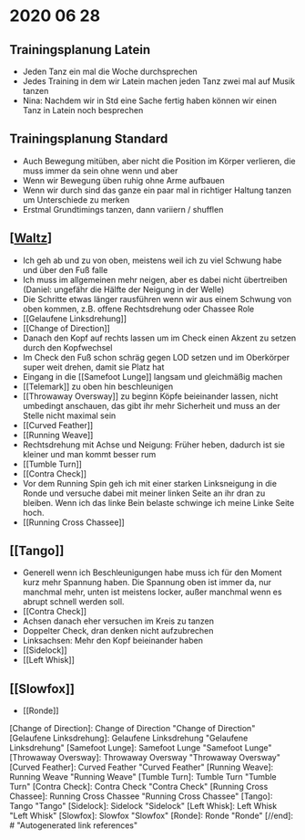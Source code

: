 # 2020 06 28

## Trainingsplanung Latein

- Jeden Tanz ein mal die Woche durchsprechen
- Jedes Training in dem wir Latein machen jeden Tanz zwei mal auf Musik tanzen
- Nina: Nachdem wir in Std eine Sache fertig haben können wir einen Tanz in Latein noch besprechen

## Trainingsplanung Standard

- Auch Bewegung mitüben, aber nicht die Position im Körper verlieren, die muss immer da sein ohne wenn und aber
- Wenn wir Bewegung üben ruhig ohne Arme aufbauen
- Wenn wir durch sind das ganze ein paar mal in richtiger Haltung tanzen um Unterschiede zu merken
- Erstmal Grundtimings tanzen, dann variiern / shufflen

## [[Waltz]]

- Ich geh ab und zu von oben, meistens weil ich zu viel Schwung habe und über den Fuß falle
- Ich muss im allgemeinen mehr neigen, aber es dabei nicht übertreiben (Daniel: ungefähr die Hälfte der Neigung in der Welle)
- Die Schritte etwas länger rausführen wenn wir aus einem Schwung von oben kommen, z.B. offene Rechtsdrehung oder Chassee Role
- [[Gelaufene Linksdrehung]]
- [[Change of Direction]]
- Danach den Kopf auf rechts lassen um im Check einen Akzent zu setzen durch den Kopfwechsel
- Im Check den Fuß schon schräg gegen LOD setzen und im Oberkörper super weit drehen, damit sie Platz hat
- Eingang in die [[Samefoot Lunge]] langsam und gleichmäßig machen
- [[Telemark]] zu oben hin beschleunigen
- [[Throwaway Oversway]] zu beginn Köpfe beieinander lassen, nicht umbedingt anschauen, das gibt ihr mehr Sicherheit und muss an der Stelle nicht maximal sein
- [[Curved Feather]]
- [[Running Weave]]
- Rechtsdrehung mit Achse und Neigung: Früher heben, dadurch ist sie kleiner und man kommt besser rum
- [[Tumble Turn]]
- [[Contra Check]]
- Vor dem Running Spin geh ich mit einer starken Linksneigung in die Ronde und versuche dabei mit meiner linken Seite an ihr dran zu bleiben. Wenn ich das linke Bein belaste schwinge ich meine Linke Seite hoch.
- [[Running Cross Chassee]]

## [[Tango]]

- Generell wenn ich Beschleunigungen habe muss ich für den Moment kurz mehr Spannung haben. Die Spannung oben ist immer da, nur manchmal mehr, unten ist meistens locker, außer manchmal wenn es abrupt schnell werden soll.
- [[Contra Check]]
- Achsen danach eher versuchen im Kreis zu tanzen
- Doppelter Check, dran denken nicht aufzubrechen
- Linksachsen: Mehr den Kopf beieinander haben
- [[Sidelock]]
- [[Left Whisk]]

## [[Slowfox]]

- [[Ronde]]

[//begin]: # "Autogenerated link references for markdown compatibility"
[Waltz]: Waltz "Waltz"
[Change of Direction]: Change of Direction "Change of Direction"
[Gelaufene Linksdrehung]: Gelaufene Linksdrehung "Gelaufene Linksdrehung"
[Samefoot Lunge]: Samefoot Lunge "Samefoot Lunge"
[Throwaway Oversway]: Throwaway Oversway "Throwaway Oversway"
[Curved Feather]: Curved Feather "Curved Feather"
[Running Weave]: Running Weave "Running Weave"
[Tumble Turn]: Tumble Turn "Tumble Turn"
[Contra Check]: Contra Check "Contra Check"
[Running Cross Chassee]: Running Cross Chassee "Running Cross Chassee"
[Tango]: Tango "Tango"
[Sidelock]: Sidelock "Sidelock"
[Left Whisk]: Left Whisk "Left Whisk"
[Slowfox]: Slowfox "Slowfox"
[Ronde]: Ronde "Ronde"
[//end]: # "Autogenerated link references"
